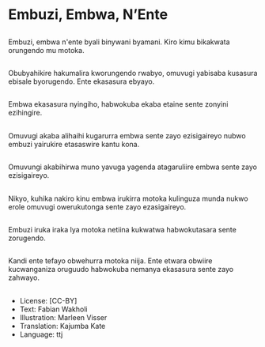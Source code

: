 # Embuzi, Embwa, N’Ente

##
Embuzi,  embwa n'ente byali binywani byamani. Kiro kimu bikakwata orungendo mu motoka.

##
Obubyahikire hakumalira kworungendo rwabyo,  omuvugi yabisaba kusasura ebisale byorugendo. Ente ekasasura ebyayo.

##
Embwa ekasasura nyingiho,  habwokuba ekaba etaine sente zonyini ezihingire.

##
Omuvugi akaba alihaihi kugarurra embwa sente zayo ezisigaireyo nubwo embuzi yairukire etasaswire kantu kona.

##
Omuvungi akabihirwa muno yavuga yagenda atagaruliire embwa sente zayo ezisigaireyo.

##
Nikyo,  kuhika nakiro kinu embwa irukirra motoka kulinguza munda nukwo erole omuvugi owerukutonga sente zayo ezasigaireyo.

##
Embuzi iruka iraka lya motoka netiina kukwatwa habwokutasara sente zorugendo.

##
Kandi ente tefayo obwehurra motoka niija. Ente etwara obwiire kucwanganiza oruguudo habwokuba nemanya ekasasura sente zayo zahwayo.

##
* License: [CC-BY]
* Text: Fabian Wakholi
* Illustration: Marleen Visser
* Translation: Kajumba Kate
* Language: ttj
